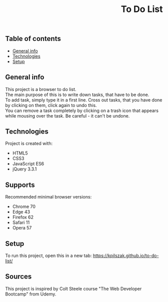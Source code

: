 <h1 align="right">To Do List</h1><br>

## Table of contents
* [General info](#general-info)
* [Technologies](#technologies)
* [Setup](#setup)

## General info
This project is a browser to do list.  
The main purpose of this is to write down tasks, that have to be done.  
To add task, simply type it in a first line.
Cross out tasks, that you have done by clicking on them, click again to undo this.  
You can remove a task completely by clicking on a trash icon that appears while mousing over the task. Be careful - it can't be undone. 
	
## Technologies
Project is created with:
* HTML5
* CSS3
* JavaScript ES6
* jQuery 3.3.1

## Supports
Recommended minimal browser versions:
* Chrome 70
* Edge 43
* Firefox 62
* Safari 11
* Opera 57

## Setup
To run this project, open this in a new tab: <a href="https://kpilszak.github.io/to-do-list/">https://kpilszak.github.io/to-do-list/</a>

## Sources
This project is inspired by Colt Steele course "The Web Developer Bootcamp" from Udemy.
